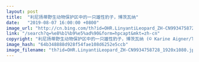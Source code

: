 ```yaml
---
layout: post
title:  "利尼扬蒂野生动物保护区中的一只雄性豹子，博茨瓦纳"
date:   "2019-08-07 16:00:00 +0800"
image_url: "http://cn.bing.com/th?id=OHR.LinyantiLeopard_ZH-CN9934758728_1920x1080.jpg&rf=LaDigue_1920x1080.jpg&pid=hp"
link: "/search?q=%e8%b1%b9%e5%ad%90&form=hpcapt&mkt=zh-cn"
copyright: "利尼扬蒂野生动物保护区中的一只雄性豹子，博茨瓦纳 (© Karine Aigner/Tandem Stills + Motion)"
image_hash: "64b348888d928f54fae108d6252e5ccb"
image_filename: "th?id=OHR.LinyantiLeopard_ZH-CN9934758728_1920x1080.jpg&rf=LaDigue_1920x1080.jpg&pid=hp"
---
```

